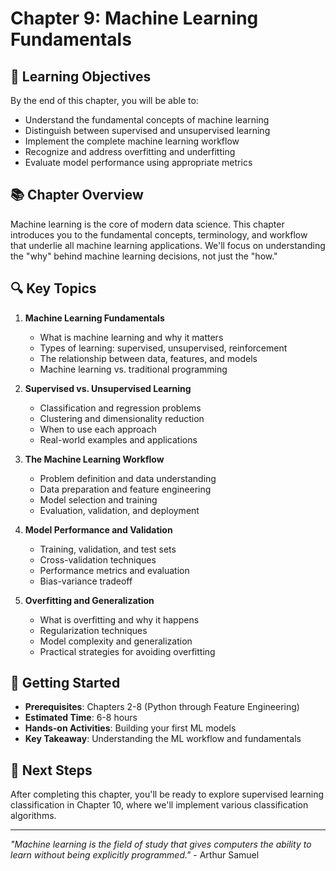 # Chapter 9: Machine Learning Fundamentals

## 🎯 Learning Objectives

By the end of this chapter, you will be able to:
- Understand the fundamental concepts of machine learning
- Distinguish between supervised and unsupervised learning
- Implement the complete machine learning workflow
- Recognize and address overfitting and underfitting
- Evaluate model performance using appropriate metrics

## 📚 Chapter Overview

Machine learning is the core of modern data science. This chapter introduces you to the fundamental concepts, terminology, and workflow that underlie all machine learning applications. We'll focus on understanding the "why" behind machine learning decisions, not just the "how."

## 🔍 Key Topics

1. **Machine Learning Fundamentals**
   - What is machine learning and why it matters
   - Types of learning: supervised, unsupervised, reinforcement
   - The relationship between data, features, and models
   - Machine learning vs. traditional programming

2. **Supervised vs. Unsupervised Learning**
   - Classification and regression problems
   - Clustering and dimensionality reduction
   - When to use each approach
   - Real-world examples and applications

3. **The Machine Learning Workflow**
   - Problem definition and data understanding
   - Data preparation and feature engineering
   - Model selection and training
   - Evaluation, validation, and deployment

4. **Model Performance and Validation**
   - Training, validation, and test sets
   - Cross-validation techniques
   - Performance metrics and evaluation
   - Bias-variance tradeoff

5. **Overfitting and Generalization**
   - What is overfitting and why it happens
   - Regularization techniques
   - Model complexity and generalization
   - Practical strategies for avoiding overfitting

## 🚀 Getting Started

- **Prerequisites**: Chapters 2-8 (Python through Feature Engineering)
- **Estimated Time**: 6-8 hours
- **Hands-on Activities**: Building your first ML models
- **Key Takeaway**: Understanding the ML workflow and fundamentals

## 📖 Next Steps

After completing this chapter, you'll be ready to explore supervised learning classification in Chapter 10, where we'll implement various classification algorithms.

---

*"Machine learning is the field of study that gives computers the ability to learn without being explicitly programmed."* - Arthur Samuel
